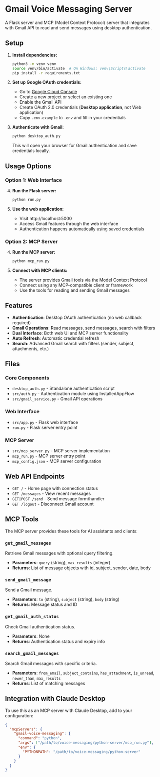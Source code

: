 # Gmail Voice Messaging Server

A Flask server and MCP (Model Context Protocol) server that integrates with Gmail API to read and send messages using desktop authentication.

## Setup

1. **Install dependencies:**
   ```bash
   python3 -m venv venv
   source venv/bin/activate  # On Windows: venv\Scripts\activate
   pip install -r requirements.txt
   ```

2. **Set up Google OAuth credentials:**
   - Go to [Google Cloud Console](https://console.cloud.google.com/)
   - Create a new project or select an existing one
   - Enable the Gmail API
   - Create OAuth 2.0 credentials (**Desktop application**, not Web application)
   - Copy `.env.example` to `.env` and fill in your credentials

3. **Authenticate with Gmail:**
   ```bash
   python desktop_auth.py
   ```
   This will open your browser for Gmail authentication and save credentials locally.

## Usage Options

### Option 1: Web Interface

4. **Run the Flask server:**
   ```bash
   python run.py
   ```

5. **Use the web application:**
   - Visit http://localhost:5000
   - Access Gmail features through the web interface
   - Authentication happens automatically using saved credentials

### Option 2: MCP Server

4. **Run the MCP server:**
   ```bash
   python mcp_run.py
   ```

5. **Connect with MCP clients:**
   - The server provides Gmail tools via the Model Context Protocol
   - Connect using any MCP-compatible client or framework
   - Use the tools for reading and sending Gmail messages

## Features

- **Authentication**: Desktop OAuth authentication (no web callback required)
- **Gmail Operations**: Read messages, send messages, search with filters
- **Dual Interface**: Both web UI and MCP server functionality
- **Auto Refresh**: Automatic credential refresh
- **Search**: Advanced Gmail search with filters (sender, subject, attachments, etc.)

## Files

### Core Components
- `desktop_auth.py` - Standalone authentication script
- `src/auth.py` - Authentication module using InstalledAppFlow
- `src/gmail_service.py` - Gmail API operations

### Web Interface
- `src/app.py` - Flask web interface
- `run.py` - Flask server entry point

### MCP Server
- `src/mcp_server.py` - MCP server implementation
- `mcp_run.py` - MCP server entry point
- `mcp_config.json` - MCP server configuration

## Web API Endpoints

- `GET /` - Home page with connection status
- `GET /messages` - View recent messages
- `GET|POST /send` - Send message form/handler
- `GET /logout` - Disconnect Gmail account

## MCP Tools

The MCP server provides these tools for AI assistants and clients:

### `get_gmail_messages`
Retrieve Gmail messages with optional query filtering.
- **Parameters**: `query` (string), `max_results` (integer)
- **Returns**: List of message objects with id, subject, sender, date, body

### `send_gmail_message`
Send a Gmail message.
- **Parameters**: `to` (string), `subject` (string), `body` (string)
- **Returns**: Message status and ID

### `get_gmail_auth_status`
Check Gmail authentication status.
- **Parameters**: None
- **Returns**: Authentication status and expiry info

### `search_gmail_messages`
Search Gmail messages with specific criteria.
- **Parameters**: `from_email`, `subject_contains`, `has_attachment`, `is_unread`, `newer_than`, `max_results`
- **Returns**: List of matching messages

## Integration with Claude Desktop

To use this as an MCP server with Claude Desktop, add to your configuration:

```json
{
  "mcpServers": {
    "gmail-voice-messaging": {
      "command": "python",
      "args": ["/path/to/voice-messaging/python-server/mcp_run.py"],
      "env": {
        "PYTHONPATH": "/path/to/voice-messaging/python-server"
      }
    }
  }
}
```